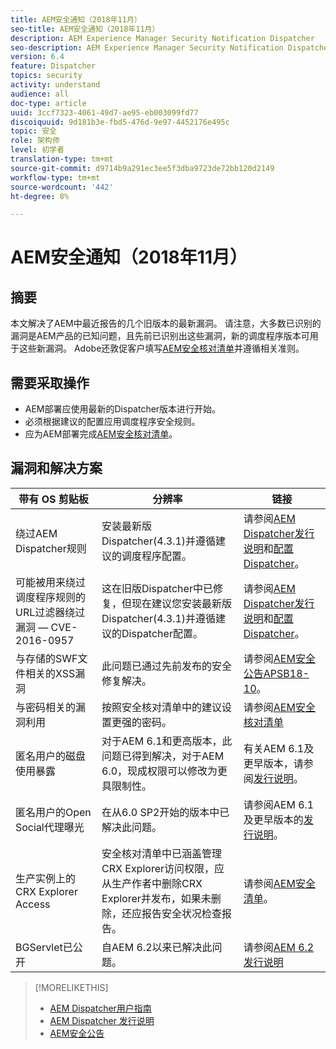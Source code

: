 ```yaml
---
title: AEM安全通知（2018年11月）
seo-title: AEM安全通知（2018年11月）
description: AEM Experience Manager Security Notification Dispatcher
seo-description: AEM Experience Manager Security Notification Dispatcher
version: 6.4
feature: Dispatcher
topics: security
activity: understand
audience: all
doc-type: article
uuid: 3ccf7323-4061-49d7-ae95-eb003099fd77
discoiquuid: 9d181b3e-fbd5-476d-9e97-4452176e495c
topic: 安全
role: 架构师
level: 初学者
translation-type: tm+mt
source-git-commit: d9714b9a291ec3ee5f3dba9723de72bb120d2149
workflow-type: tm+mt
source-wordcount: '442'
ht-degree: 8%

---
```



# AEM安全通知（2018年11月）

## 摘要

本文解决了AEM中最近报告的几个旧版本的最新漏洞。 请注意，大多数已识别的漏洞是AEM产品的已知问题，且先前已识别出这些漏洞，新的调度程序版本可用于这些新漏洞。 Adobe还敦促客户填写[AEM安全核对清单](https://helpx.adobe.com/experience-manager/6-5/sites/administering/using/security-checklist.html)并遵循相关准则。

## 需要采取操作

* AEM部署应使用最新的Dispatcher版本进行开始。
* 必须根据建议的配置应用调度程序安全规则。
* 应为AEM部署完成[AEM安全核对清单](https://helpx.adobe.com/experience-manager/6-5/sites/administering/using/security-checklist.html)。

## 漏洞和解决方案

| 带有 OS 剪贴板 | 分辨率 | 链接 |
|-------|------------|-------|
| 绕过AEM Dispatcher规则 | 安装最新版Dispatcher(4.3.1)并遵循建议的调度程序配置。 | 请参阅[AEM Dispatcher发行说明](https://helpx.adobe.com/experience-manager/dispatcher/release-notes.html)和[配置Dispatcher](https://helpx.adobe.com/cn/experience-manager/dispatcher/using/dispatcher-configuration.html)。 |
| 可能被用来绕过调度程序规则的URL过滤器绕过漏洞 — CVE-2016-0957 | 这在旧版Dispatcher中已修复，但现在建议您安装最新版Dispatcher(4.3.1)并遵循建议的Dispatcher配置。 | 请参阅[AEM Dispatcher发行说明](https://helpx.adobe.com/experience-manager/dispatcher/release-notes.html)和[配置Dispatcher](https://helpx.adobe.com/experience-manager/dispatcher/using/dispatcher-configuration.html)。 |
| 与存储的SWF文件相关的XSS漏洞 | 此问题已通过先前发布的安全修复解决。 | 请参阅[AEM安全公告APSB18-10](https://helpx.adobe.com/security/products/experience-manager/apsb18-10.html)。 |
| 与密码相关的漏洞利用 | 按照安全核对清单中的建议设置更强的密码。 | 请参阅[AEM安全核对清单](https://helpx.adobe.com/experience-manager/6-5/sites/administering/using/security-checklist.html) |
| 匿名用户的磁盘使用暴露 | 对于AEM 6.1和更高版本，此问题已得到解决，对于AEM 6.0，现成权限可以修改为更具限制性。 | 有关AEM 6.1及更早版本，请参阅[发行说明](https://helpx.adobe.com/cn/experience-manager/aem-previous-versions.html)。 |
| 匿名用户的Open Social代理曝光 | 在从6.0 SP2开始的版本中已解决此问题。 | 请参阅AEM 6.1及更早版本的[发行说明](https://helpx.adobe.com/experience-manager/aem-previous-versions.html)。 |
| 生产实例上的CRX Explorer Access | 安全核对清单中已涵盖管理CRX Explorer访问权限，应从生产作者中删除CRX Explorer并发布，如果未删除，还应报告安全状况检查报告。 | 请参阅[AEM安全清单](https://helpx.adobe.com/experience-manager/6-4/sites/administering/using/security-checklist.html)。 |
| BGServlet已公开 | 自AEM 6.2以来已解决此问题。 | 请参阅[AEM 6.2发行说明](https://helpx.adobe.com/cn/experience-manager/6-2/release-notes.html) |

>[!MORELIKETHIS]
>
>* [AEM Dispatcher用户指南](https://helpx.adobe.com/experience-manager/dispatcher/user-guide.html)
>* [AEM Dispatcher 发行说明](https://helpx.adobe.com/experience-manager/dispatcher/release-notes.html)
>* [AEM安全公告](https://helpx.adobe.com/security.html#experience-manager)

